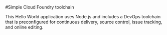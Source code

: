 #Simple Cloud Foundry toolchain

This Hello World application uses Node.js and includes a DevOps toolchain that is preconfigured for continuous delivery, source control, issue tracking, and online editing.
